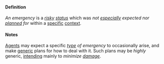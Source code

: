 #### Definition

*An emergency* is a *[risky](https://github.com/gcassel/Modular-Organization-Terminology/blob/master/terms/risk.md) [status](https://github.com/gcassel/Modular-Organization-Terminology/blob/master/terms/status.md)* which was *not [especially](https://github.com/gcassel/Modular-Organization-Terminology/blob/master/terms/specialize.md) expected nor [planned](https://github.com/gcassel/Modular-Organization-Terminology/blob/master/terms/plan.md) for* within a [specific](https://github.com/gcassel/Modular-Organization-Terminology/blob/master/terms/specific.md) [context](https://github.com/gcassel/Modular-Organization-Terminology/blob/master/terms/context.md).
	
#### Notes

[Agents](https://github.com/gcassel/Modular-Organization-Terminology/blob/master/terms/agent.md) may expect a specific *[type](https://github.com/gcassel/Modular-Organization-Terminology/blob/master/terms/type.md) of emergency* to occasionally arise, and make [generic](https://github.com/gcassel/Modular-Organization-Terminology/blob/master/terms/generic.md) plans for how to deal with it.   Such plans may be *highly* generic, [intending](https://github.com/gcassel/Modular-Organization-Terminology/blob/master/terms/intention.md) mainly to *minimize [damage](https://github.com/gcassel/Modular-Organization-Terminology/blob/master/terms/damage.md)*.
